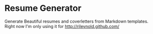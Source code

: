 Resume Generator
================

Generate Beautiful resumes and coverletters from Markdown templates.
Right now I'm only using it for http://rileynold.github.com/
